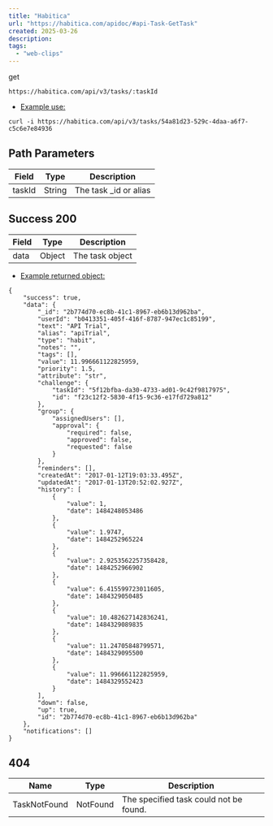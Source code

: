 ```yaml
---
title: "Habitica"
url: "https://habitica.com/apidoc/#api-Task-GetTask"
created: 2025-03-26
description:
tags:
  - "web-clips"
---
```

get
```
https://habitica.com/api/v3/tasks/:taskId
```
- [Example use:](https://habitica.com/apidoc/#examples-Task-GetTask-0_0_0-0)

```
curl -i https://habitica.com/api/v3/tasks/54a81d23-529c-4daa-a6f7-c5c6e7e84936
```

## Path Parameters

| Field | Type | Description |
| --- | --- | --- |
| taskId | String | The task \_id or alias |

## Success 200

| Field | Type | Description |
| --- | --- | --- |
| data | Object | The task object |

- [Example returned object:](https://habitica.com/apidoc/#success-examples-Task-GetTask-0_0_0-0)

```
{
    "success": true,
    "data": {
        "_id": "2b774d70-ec8b-41c1-8967-eb6b13d962ba",
        "userId": "b0413351-405f-416f-8787-947ec1c85199",
        "text": "API Trial",
        "alias": "apiTrial",
        "type": "habit",
        "notes": "",
        "tags": [],
        "value": 11.996661122825959,
        "priority": 1.5,
        "attribute": "str",
        "challenge": {
            "taskId": "5f12bfba-da30-4733-ad01-9c42f9817975",
            "id": "f23c12f2-5830-4f15-9c36-e17fd729a812"
        },
        "group": {
            "assignedUsers": [],
            "approval": {
                "required": false,
                "approved": false,
                "requested": false
            }
        },
        "reminders": [],
        "createdAt": "2017-01-12T19:03:33.495Z",
        "updatedAt": "2017-01-13T20:52:02.927Z",
        "history": [
            {
                "value": 1,
                "date": 1484248053486
            },
            {
                "value": 1.9747,
                "date": 1484252965224
            },
            {
                "value": 2.9253562257358428,
                "date": 1484252966902
            },
            {
                "value": 6.415599723011605,
                "date": 1484329050485
            },
            {
                "value": 10.482627142836241,
                "date": 1484329089835
            },
            {
                "value": 11.24705848799571,
                "date": 1484329095500
            },
            {
                "value": 11.996661122825959,
                "date": 1484329552423
            }
        ],
        "down": false,
        "up": true,
        "id": "2b774d70-ec8b-41c1-8967-eb6b13d962ba"
    },
    "notifications": []
}
```

## 404

| Name | Type | Description |
| --- | --- | --- |
| TaskNotFound | NotFound | The specified task could not be found. |